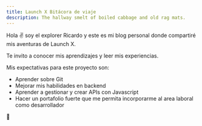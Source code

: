 ```yaml
---
title: Launch X Bitácora de viaje
description: The hallway smelt of boiled cabbage and old rag mats.
---
```


Hola ✌️  soy el explorer Ricardo y este es mi blog personal donde compartiré mis aventuras de Launch X.

Te invito a conocer mis aprendizajes y leer mis experiencias.

Mis expectativas para este proyecto son:

- Aprender sobre Git
- Mejorar mis habilidades en backend
- Aprender a gestionar y crear APIs con Javascript
- Hacer un portafolio fuerte que me permita incorporarme al area laboral como desarrollador

🚀
